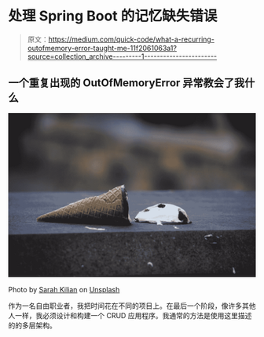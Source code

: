 # 处理 Spring Boot 的记忆缺失错误

> 原文：<https://medium.com/quick-code/what-a-recurring-outofmemory-error-taught-me-11f2061063a1?source=collection_archive---------1----------------------->

## 一个重复出现的 OutOfMemoryError 异常教会了我什么

![](img/461ed5ea32572147e372945bbb5b146b.png)

Photo by [Sarah Kilian](https://unsplash.com/@rojekilian?utm_source=medium&utm_medium=referral) on [Unsplash](https://unsplash.com?utm_source=medium&utm_medium=referral)

作为一名自由职业者，我把时间花在不同的项目上。在最后一个阶段，像许多其他人一样，我必须设计和构建一个 CRUD 应用程序。我通常的方法是使用这里描述的的多层架构。
